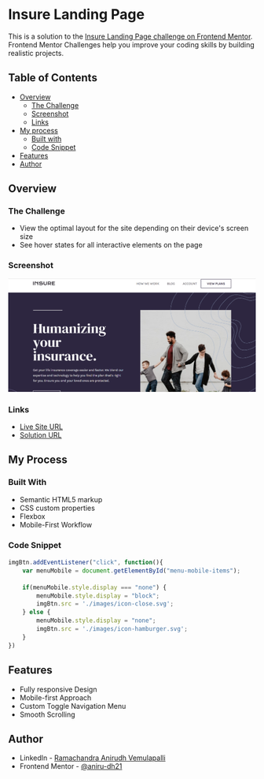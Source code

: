 # Insure Landing Page 

This is a solution to the [Insure Landing Page challenge on Frontend Mentor](https://www.frontendmentor.io/challenges/insure-landing-page-uTU68JV8). Frontend Mentor Challenges help you improve your coding skills by building realistic projects.

## Table of Contents

- [Overview](#overview)
  - [The Challenge](#the-challenge)
  - [Screenshot](#screenshot)
  - [Links](#links)
- [My process](#my-process)
  - [Built with](#built-with)
  - [Code Snippet](#code-snippet)
- [Features](#features)
- [Author](#author)

## Overview

### The Challenge

- View the optimal layout for the site depending on their device's screen size
- See hover states for all interactive elements on the page

### Screenshot

![](./preview.png)

### Links

- [Live Site URL]()
- [Solution URL](https://github.com/aniru-dh21/Insure-Landing-Page)

## My Process

### Built With

- Semantic HTML5 markup
- CSS custom properties
- Flexbox
- Mobile-First Workflow

### Code Snippet

```js
imgBtn.addEventListener("click", function(){
    var menuMobile = document.getElementById("menu-mobile-items");

    if(menuMobile.style.display === "none") {
        menuMobile.style.display = "block";
        imgBtn.src = './images/icon-close.svg';
    } else {
        menuMobile.style.display = "none";
        imgBtn.src = './images/icon-hamburger.svg';
    }
})
```

## Features

- Fully responsive Design
- Mobile-first Approach
- Custom Toggle Navigation Menu
- Smooth Scrolling

## Author

- LinkedIn - [Ramachandra Anirudh Vemulapalli](https://www.linkedin.com/in/ramachandra-anirudh-vemulapalli-554b551ba/)
- Frontend Mentor - [@aniru-dh21](https://www.frontendmentor.io/profile/aniru-dh21)
